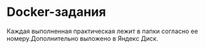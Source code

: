 # Docker-задания 

Каждая выполненная практическая лежит в папки согласно ее номеру.Дополнительно выложено в Яндекс Диск. 
